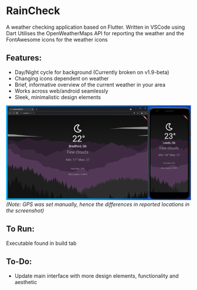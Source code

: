 # RainCheck
A weather checking application based on Flutter. Written in VSCode using Dart
Utilises the OpenWeatherMaps API for reporting the weather and the FontAwesome icons for the weather icons

## Features:
- Day/Night cycle for background (Currently broken on v1.9-beta)
- Changing icons dependent on weather
- Brief, informative overview of the current weather in your area
- Works across web/android seamlessly
- Sleek, minimalistic design elements

![alt_text](https://github.com/Aimireal/FlutterWeather/blob/master/assets/Screenshot/UI.PNG)
*(Note: GPS was set manually, hence the differences in reported locations in the screenshot)*

## To Run:
Executable found in build tab

## To-Do:
- Update main interface with more design elements, functionality and aesthetic
